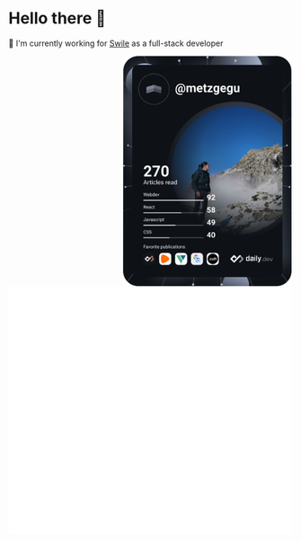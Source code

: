 <div align="left">

# Hello there 👋

  🔭 I'm currently working for [Swile](http://swile.co/) as a full-stack developer

  

  <a class="dailyDev__card" href="https://app.daily.dev/metzgegu" target="_blank">
    <img 
        src="https://raw.githubusercontent.com/metzgegu/metzgegu/master/devcard.svg"
        width="300"
        align="right"
        alt="Guillaume Metzger's Dev Card"
    />
  </a>
</div>

![Metrics](https://github.com/metzgegu/metzgegu/blob/github-metrics/github-metrics.svg)